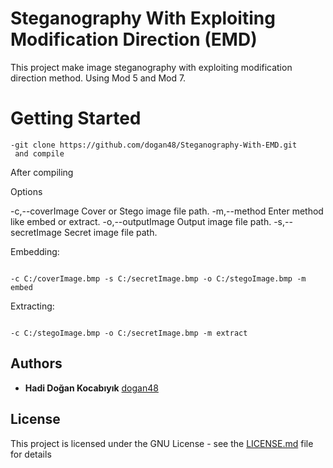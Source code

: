 # Steganography With Exploiting Modification Direction (EMD)

This project make image steganography with exploiting modification direction method.
Using Mod 5 and Mod 7.


# Getting Started

```
-git clone https://github.com/dogan48/Steganography-With-EMD.git
 and compile
```
After compiling

Options

 -c,--coverImage <arg>    Cover or Stego image file path.
 -m,--method <arg>        Enter method like embed or extract.
 -o,--outputImage <arg>   Output image file path.
 -s,--secretImage <arg>   Secret image file path.

Embedding: 

```

-c C:/coverImage.bmp -s C:/secretImage.bmp -o C:/stegoImage.bmp -m embed

```

Extracting: 

```

-c C:/stegoImage.bmp -o C:/secretImage.bmp -m extract

```
## Authors

* **Hadi Doğan Kocabıyık** [dogan48](https://github.com/dogan48)


## License

This project is licensed under the GNU License - see the [LICENSE.md](LICENSE.md) file for details
